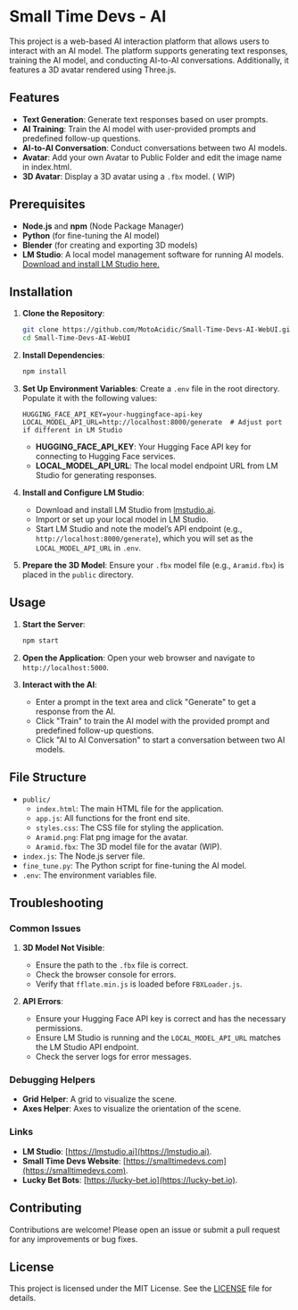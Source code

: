 # Small Time Devs - AI

This project is a web-based AI interaction platform that allows users to interact with an AI model. The platform supports generating text responses, training the AI model, and conducting AI-to-AI conversations. Additionally, it features a 3D avatar rendered using Three.js.

## Features

- **Text Generation**: Generate text responses based on user prompts.
- **AI Training**: Train the AI model with user-provided prompts and predefined follow-up questions.
- **AI-to-AI Conversation**: Conduct conversations between two AI models.
- **Avatar**: Add your own Avatar to Public Folder and edit the image name in index.html.
- **3D Avatar**: Display a 3D avatar using a `.fbx` model. ( WIP)

## Prerequisites

- **Node.js** and **npm** (Node Package Manager)
- **Python** (for fine-tuning the AI model)
- **Blender** (for creating and exporting 3D models)
- **LM Studio**: A local model management software for running AI models. [Download and install LM Studio here.](https://lmstudio.ai/)

## Installation

1. **Clone the Repository**:
    ```sh
    git clone https://github.com/MotoAcidic/Small-Time-Devs-AI-WebUI.git
    cd Small-Time-Devs-AI-WebUI
    ```

2. **Install Dependencies**:
    ```sh
    npm install
    ```

3. **Set Up Environment Variables**:
    Create a `.env` file in the root directory. Populate it with the following values:

    ```env
    HUGGING_FACE_API_KEY=your-huggingface-api-key
    LOCAL_MODEL_API_URL=http://localhost:8000/generate  # Adjust port if different in LM Studio
    ```

    - **HUGGING_FACE_API_KEY**: Your Hugging Face API key for connecting to Hugging Face services.
    - **LOCAL_MODEL_API_URL**: The local model endpoint URL from LM Studio for generating responses.

4. **Install and Configure LM Studio**:
    - Download and install LM Studio from [lmstudio.ai](https://lmstudio.ai/).
    - Import or set up your local model in LM Studio.
    - Start LM Studio and note the model’s API endpoint (e.g., `http://localhost:8000/generate`), which you will set as the `LOCAL_MODEL_API_URL` in `.env`.

5. **Prepare the 3D Model**:
    Ensure your `.fbx` model file (e.g., `Aramid.fbx`) is placed in the `public` directory.

## Usage

1. **Start the Server**:
    ```sh
    npm start
    ```

2. **Open the Application**:
    Open your web browser and navigate to `http://localhost:5000`.

3. **Interact with the AI**:
    - Enter a prompt in the text area and click "Generate" to get a response from the AI.
    - Click "Train" to train the AI model with the provided prompt and predefined follow-up questions.
    - Click "AI to AI Conversation" to start a conversation between two AI models.

## File Structure

- `public/`
  - `index.html`: The main HTML file for the application.
  - `app.js`: All functions for the front end site.
  - `styles.css`: The CSS file for styling the application.
  - `Aramid.png`: Flat png image for the avatar.
  - `Aramid.fbx`: The 3D model file for the avatar (WIP).
- `index.js`: The Node.js server file.
- `fine_tune.py`: The Python script for fine-tuning the AI model.
- `.env`: The environment variables file.

## Troubleshooting

### Common Issues

1. **3D Model Not Visible**:
    - Ensure the path to the `.fbx` file is correct.
    - Check the browser console for errors.
    - Verify that `fflate.min.js` is loaded before `FBXLoader.js`.

2. **API Errors**:
    - Ensure your Hugging Face API key is correct and has the necessary permissions.
    - Ensure LM Studio is running and the `LOCAL_MODEL_API_URL` matches the LM Studio API endpoint.
    - Check the server logs for error messages.

### Debugging Helpers

- **Grid Helper**: A grid to visualize the scene.
- **Axes Helper**: Axes to visualize the orientation of the scene.
  
### Links

- **LM Studio**: [https://lmstudio.ai](https://lmstudio.ai).
- **Small Time Devs Website**: [https://smalltimedevs.com](https://smalltimedevs.com).
- **Lucky Bet Bots**: [https://lucky-bet.io](https://lucky-bet.io).

## Contributing

Contributions are welcome! Please open an issue or submit a pull request for any improvements or bug fixes.

## License

This project is licensed under the MIT License. See the [LICENSE](LICENSE) file for details.
